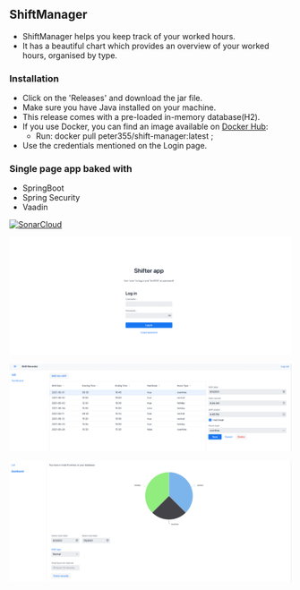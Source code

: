 ## ShiftManager    

- ShiftManager helps you keep track of your worked hours.
- It has a beautiful chart which provides an overview of your worked hours, organised by type.

### Installation

- Click on the 'Releases' and download the jar file. 
- Make sure you have Java installed on your machine.
- This release comes with a pre-loaded in-memory database(H2).
- If you use Docker, you can find an image available on [Docker Hub](https://hub.docker.com/repository/docker/peter355/shift-manager): 
  - Run: docker pull peter355/shift-manager:latest ;
- Use the credentials mentioned on the Login page.


### Single page app baked with
- SpringBoot
- Spring Security
- Vaadin



[![SonarCloud](https://sonarcloud.io/images/project_badges/sonarcloud-white.svg)](https://sonarcloud.io/dashboard?id=PetreVane_ShiftManager)



![img_3.png](screenshots/img_3.png)

![img_1.png](screenshots/img_1.png)

![img_2.png](screenshots/img_2.png)

